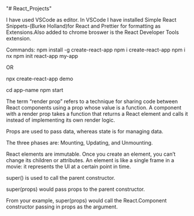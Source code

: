 "# React_Projects" 

I have used VSCode as editor. In VSCode I have installed Simple React Snippets-(Burke Holland)for React and Prettier for formatting as Extensions.Also added to chrome broswer is the React Developer Tools extension.

Commands: 
npm install -g create-react-app
npm i create-react-app
npm i nx
npm init react-app my-app

OR 

npx create-react-app demo

cd app-name
npm start

The term “render prop” refers to a technique for sharing code between React components using a prop whose value is a function. A component with a render prop takes a function that returns a React element and calls it instead of implementing its own render logic.

Props are used to pass data, whereas state is for managing data.

The three phases are: Mounting, Updating, and Unmounting.

React elements are immutable. Once you create an element, you can’t change its children or attributes. An element is like a single frame in a movie: it represents the UI at a certain point in time.

super() is used to call the parent constructor.

super(props) would pass props to the parent constructor.

From your example, super(props) would call the React.Component constructor passing in props as the argument.
